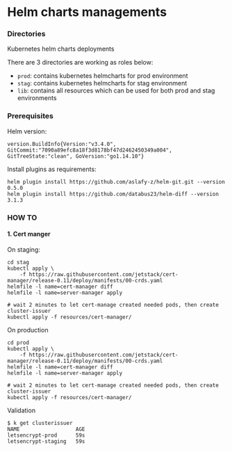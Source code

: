# Helm charts managements

### Directories
Kubernetes helm charts deployments

There are 3 directories are working as roles below:
- `prod`: contains kubernetes helmcharts for prod environment
- `stag`: contains kubernetes helmcharts for stag environment
- `lib`: contains all resources which can be used for both prod and stag environments

### Prerequisites

Helm version:
```
version.BuildInfo{Version:"v3.4.0", GitCommit:"7090a89efc8a18f3d8178bf47d2462450349a004", GitTreeState:"clean", GoVersion:"go1.14.10"}
```

Install plugins as requirements:

```
helm plugin install https://github.com/aslafy-z/helm-git.git --version 0.5.0
helm plugin install https://github.com/databus23/helm-diff --version 3.1.3
```
### HOW TO

#### 1. Cert manger

On staging:
```
cd stag
kubectl apply \
    -f https://raw.githubusercontent.com/jetstack/cert-manager/release-0.11/deploy/manifests/00-crds.yaml
helmfile -l name=cert-manager diff
helmfile -l name=server-manager apply

# wait 2 minutes to let cert-manage created needed pods, then create cluster-issuer
kubectl apply -f resources/cert-manager/
```
On production
```
cd prod
kubectl apply \
    -f https://raw.githubusercontent.com/jetstack/cert-manager/release-0.11/deploy/manifests/00-crds.yaml
helmfile -l name=cert-manager diff
helmfile -l name=server-manager apply

# wait 2 minutes to let cert-manage created needed pods, then create cluster-issuer
kubectl apply -f resources/cert-manager/
```

Validation

```
$ k get clusterissuer
NAME                  AGE
letsencrypt-prod      59s
letsencrypt-staging   59s
```
